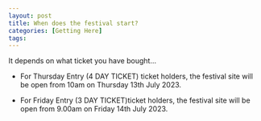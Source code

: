 ```yaml
---
layout: post
title: When does the festival start?
categories: [Getting Here]
tags: 
---
```


It depends on what ticket you have bought...

* For Thursday Entry (4 DAY TICKET) ticket holders, the festival site will be open from 10am on Thursday 13th July 2023.

* For Friday Entry (3 DAY TICKET)ticket holders, the festival site will be open from 9.00am on Friday 14th July 2023.